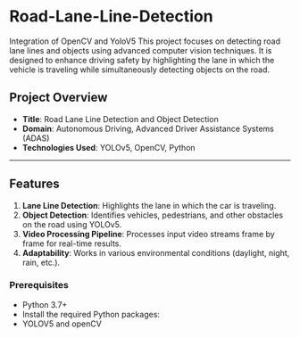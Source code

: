 # Road-Lane-Line-Detection
Integration of OpenCV and YoloV5
This project focuses on detecting road lane lines and objects using advanced computer vision techniques. It is designed to enhance driving safety by highlighting the lane in which the vehicle is traveling while simultaneously detecting objects on the road. 

## Project Overview
- **Title**: Road Lane Line Detection and Object Detection
- **Domain**: Autonomous Driving, Advanced Driver Assistance Systems (ADAS)
- **Technologies Used**: YOLOv5, OpenCV, Python

---

## Features
1. **Lane Line Detection**: Highlights the lane in which the car is traveling.
2. **Object Detection**: Identifies vehicles, pedestrians, and other obstacles on the road using YOLOv5.
3. **Video Processing Pipeline**: Processes input video streams frame by frame for real-time results.
4. **Adaptability**: Works in various environmental conditions (daylight, night, rain, etc.).

### Prerequisites
- Python 3.7+
- Install the required Python packages:
- YOLOV5 and openCV

